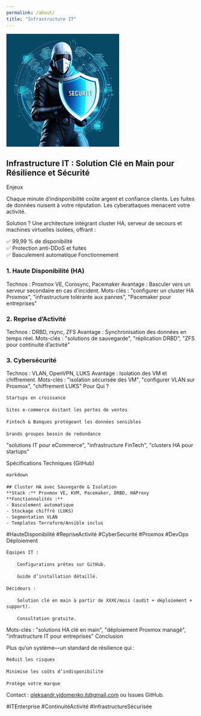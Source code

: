```yaml
---
permalink: /about/
title: "Infrastructure IT"
---
```



<img src="assets/images/CyberSecurity.png" alt="" width="300" height="300">

## Infrastructure IT : Solution Clé en Main pour Résilience et Sécurité
Enjeux

Chaque minute d’indisponibilité coûte argent et confiance clients. Les fuites de données nuisent à votre réputation. Les cyberattaques menacent votre activité.

Solution ? Une architecture intégrant cluster HA, serveur de secours et machines virtuelles isolées, offrant :  

✅ 99,99 % de disponibilité   
✅ Protection anti-DDoS et fuites   
✅ Basculement automatique 
Fonctionnement

### 1. Haute Disponibilité (HA)

Technos : Proxmox VE, Corosync, Pacemaker
Avantage : Basculer vers un serveur secondaire en cas d’incident.
Mots-clés : "configurer un cluster HA Proxmox", "infrastructure tolérante aux pannes", "Pacemaker pour entreprises"

### 2. Reprise d’Activité

Technos : DRBD, rsync, ZFS
Avantage : Synchronisation des données en temps réel.
Mots-clés : "solutions de sauvegarde", "réplication DRBD", "ZFS pour continuité d’activité"

### 3. Cybersécurité

Technos : VLAN, OpenVPN, LUKS
Avantage : Isolation des VM et chiffrement.
Mots-clés : "isolation sécurisée des VM", "configurer VLAN sur Proxmox", "chiffrement LUKS"
Pour Qui ?

    Startups en croissance

    Sites e-commerce évitant les pertes de ventes

    Fintech & Banques protégeant les données sensibles

    Grands groupes besoin de redondance

"solutions IT pour eCommerce", "infrastructure FinTech", "clusters HA pour startups"  

Spécifications Techniques (GitHub)
```
markdown

## Cluster HA avec Sauvegarde & Isolation  
**Stack :** Proxmox VE, KVM, Pacemaker, DRBD, HAProxy  
**Fonctionnalités :**  
- Basculement automatique  
- Stockage chiffré (LUKS)  
- Segmentation VLAN  
- Templates Terraform/Ansible inclus
```

#HauteDisponibilité #RepriseActivité #CyberSecurité #Proxmox #DevOps
Déploiement  

    Équipes IT :  

        Configurations prêtes sur GitHub.  

        Guide d’installation détaillé.  

    Décideurs :  

        Solution clé en main à partir de XXX€/mois (audit + déploiement + support).

        Consultation gratuite.

Mots-clés : "solutions HA clé en main", "déploiement Proxmox managé", "infrastructure IT pour entreprises"
Conclusion

Plus qu’un système—un standard de résilience qui :

    Réduit les risques

    Minimise les coûts d’indisponibilité

    Protège votre marque

Contact : oleksandr.vidomenko.it@gmail.com ou Issues GitHub.

#ITEnterprise #ContinuitéActivité #InfrastructureSécurisée
